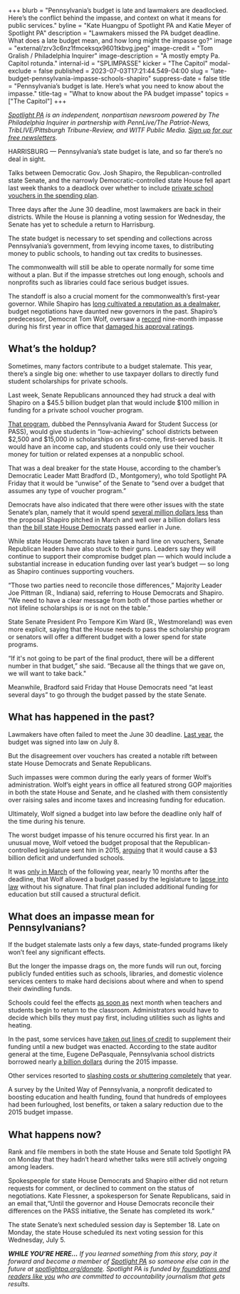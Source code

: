 +++
blurb = "Pennsylvania’s budget is late and lawmakers are deadlocked. Here’s the conflict behind the impasse, and context on what it means for public services."
byline = "Kate Huangpu of Spotlight PA and Katie Meyer of Spotlight PA"
description = "Lawmakers missed the PA budget deadline. What does a late budget mean, and how long might the impasse go?"
image = "external/zrv3c6nz1fmceksqx9601tkbvg.jpeg"
image-credit = "Tom Gralish / Philadelphia Inquirer"
image-description = "A mostly empty Pa. Capitol rotunda."
internal-id = "SPLIMPASSE"
kicker = "The Capitol"
modal-exclude = false
published = 2023-07-03T17:21:44.549-04:00
slug = "late-budget-pennsylvania-impasse-schools-shapiro"
suppress-date = false
title = "Pennsylvania’s budget is late. Here’s what you need to know about the impasse."
title-tag = "What to know about the PA budget impasse"
topics = ["The Capitol"]
+++

<a href="https://www.spotlightpa.org/"><em>Spotlight PA</em></a><em> is an independent, nonpartisan newsroom powered by The Philadelphia Inquirer in partnership with PennLive/The Patriot-News, TribLIVE/Pittsburgh Tribune-Review, and WITF Public Media. </em><a href="https://www.spotlightpa.org/newsletters"><em>Sign up for our free newsletters</em></a><em>.</em>

HARRISBURG — Pennsylvania’s state budget is late, and so far there’s no deal in sight.

Talks between Democratic Gov. Josh Shapiro, the Republican-controlled state Senate, and the narrowly Democratic-controlled state House fell apart last week thanks to a deadlock over whether to include <a href="https://www.spotlightpa.org/news/2023/06/pa-senate-budget-private-school-voucher-pass-house-leaves/">private school vouchers in the spending plan</a>.

Three days after the June 30 deadline, most lawmakers are back in their districts. While the House is planning a voting session for Wednesday, the Senate has yet to schedule a return to Harrisburg.

<script src="https://www.spotlightpa.org/embed.js" async></script><div data-spl-embed-version="1" data-spl-src="https://www.spotlightpa.org/embeds/newsletter/"></div>

The state budget is necessary to set spending and collections across Pennsylvania’s government, from levying income taxes, to distributing money to public schools, to handing out tax credits to businesses.

The commonwealth will still be able to operate normally for some time without a plan. But if the impasse stretches out long enough, schools and nonprofits such as libraries could face serious budget issues.

The standoff is also a crucial moment for the commonwealth’s first-year governor. While Shapiro has <a href="https://www.spotlightpa.org/news/2023/01/pa-josh-shapiro-governor-inauguration-economy-gun-violence-opioid/">long cultivated a reputation as a dealmaker</a>, budget negotiations have daunted new governors in the past. Shapiro’s predecessor, Democrat Tom Wolf, oversaw a <a href="https://www.bloomberg.com/news/articles/2015-12-23/pennsylvania-nears-modern-record-for-its-longest-budget-impasse">record</a> nine-month impasse during his first year in office that <a href="https://lancasteronline.com/news/local/gov-tom-wolfs-approvals-at-35-percent-the-lowest-since-he-took-office/article_cda3cfb4-fdb6-11e5-969f-6b52e212a44c.html">damaged his approval ratings</a>.

## What’s the holdup?

Sometimes, many factors contribute to a budget stalemate. This year, there’s a single big one: whether to use taxpayer dollars to directly fund student scholarships for private schools.

Last week, Senate Republicans announced they had struck a deal with Shapiro on a $45.5 billion budget plan that would include $100 million in funding for a private school voucher program.

<a href="https://www.spotlightpa.org/news/2023/06/pa-school-choice-voucher-budget-explain-history-tax-credit/">That program</a>, dubbed the Pennsylvania Award for Student Success (or PASS), would give students in “low-achieving” school districts between $2,500 and $15,000 in scholarships on a first-come, first-served basis. It would have an income cap, and students could only use their voucher money for tuition or related expenses at a nonpublic school.

That was a deal breaker for the state House, according to the chamber’s Democratic Leader Matt Bradford (D., Montgomery), who told Spotlight PA Friday that it would be “unwise” of the Senate to “send over a budget that assumes any type of voucher program.”

Democrats have also indicated that there were other issues with the state Senate’s plan, namely that it would spend <a href="https://www.spotlightpa.org/news/2023/03/governor-shapiro-budget-education-spending-conservative/">several million dollars less</a> than the proposal Shapiro pitched in March and well over a billion dollars less than <a href="https://www.spotlightpa.org/news/2023/06/pa-education-spending-legislature-budget-josh-shapiro/">the bill state House Democrats</a> passed earlier in June.

While state House Democrats have taken a hard line on vouchers, Senate Republican leaders have also stuck to their guns. Leaders say they will continue to support their compromise budget plan — which would include a substantial increase in education funding over last year’s budget — so long as Shapiro continues supporting vouchers.

“Those two parties need to reconcile those differences,” Majority Leader Joe Pittman (R., Indiana) said, referring to House Democrats and Shapiro. “We need to have a clear message from both of those parties whether or not lifeline scholarships is or is not on the table.”

State Senate President Pro Tempore Kim Ward (R., Westmoreland) was even more explicit, saying that the House needs to pass the scholarship program or senators will offer a different budget with a lower spend for state programs.

“If it&#39;s not going to be part of the final product, there will be a different number in that budget,” she said. “Because all the things that we gave on, we will want to take back.&#34;

Meanwhile, Bradford said Friday that House Democrats need “at least several days” to go through the budget passed by the state Senate.

## What has happened in the past?

Lawmakers have often failed to meet the June 30 deadline. <a href="https://www.spotlightpa.org/news/2022/07/pa-budget-education-funding-stimulus-money-plan/">Last year</a>, the budget was signed into law on July 8.

But the disagreement over vouchers has created a notable rift between state House Democrats and Senate Republicans.

Such impasses were common during the early years of former Wolf’s administration. Wolf’s eight years in office all featured strong GOP majorities in both the state House and Senate, and he clashed with them consistently over raising sales and income taxes and increasing funding for education.

Ultimately, Wolf signed a budget into law before the deadline only half of the time during his tenure.

The worst budget impasse of his tenure occurred his first year. In an unusual move, Wolf vetoed the budget proposal that the Republican-controlled legislature sent him in 2015, <a href="https://www.youtube.com/watch?v=XVZR0JVeTfg">arguing</a> that it would cause a $3 billion deficit and underfunded schools.

It was <a href="https://www.politicspa.com/pa-bgt-pa-gets-a-budget/73819/">only in March</a> of the following year, nearly 10 months after the deadline, that Wolf allowed a budget passed by the legislature to <a href="https://www.politicspa.com/pa-bgt-pa-gets-a-budget/73819/">lapse into law</a> without his signature. That final plan included additional funding for education but still caused a structural deficit.

## What does an impasse mean for Pennsylvanians?

If the budget stalemate lasts only a few days, state-funded programs likely won’t feel any significant effects.

But the longer the impasse drags on, the more funds will run out, forcing publicly funded entities such as schools, libraries, and domestic violence services centers to make hard decisions about where and when to spend their dwindling funds.

Schools could feel the effects <a href="https://www.goerie.com/story/news/politics/state/2022/07/06/what-happens-in-a-pa-state-budget-impasse-tom-wolf-harrisburg-pennsylvania/65367427007/">as soon as</a> next month when teachers and students begin to return to the classroom. Administrators would have to decide which bills they must pay first, including utilities such as lights and heating.

In the past, some services have<a href="https://www.spotlightpa.org/news/2022/07/pennsylvania-state-budget-explainer-late/"> taken out lines of credit</a> to supplement their funding until a new budget was enacted. According to the state auditor general at the time, Eugene DePasquale, Pennsylvania school districts borrowed nearly <a href="https://www.reuters.com/article/us-pennsylvania-budget-education/pennsylvania-schools-borrow-900-million-to-survive-state-budget-impasse-idUKKBN0TS31U20151209">a billion dollars</a> during the 2015 impasse.

Other services resorted to <a href="https://www.phillyburbs.com/story/news/politics/2015/12/10/pennsylvania-budget-impasse-impact/77105734/">slashing costs or shuttering completely</a> that year.

<script src="https://www.spotlightpa.org/embed.js" async></script><div data-spl-embed-version="1" data-spl-src="https://www.spotlightpa.org/embeds/donate/"></div>

A survey by the United Way of Pennsylvania, a nonprofit dedicated to boosting education and health funding, found that hundreds of employees had been furloughed, lost benefits, or taken a salary reduction due to the 2015 budget impasse.

## What happens now?

Rank and file members in both the state House and Senate told Spotlight PA on Monday that they hadn’t heard whether talks were still actively ongoing among leaders.

Spokespeople for state House Democrats and Shapiro either did not return requests for comment, or declined to comment on the status of negotiations. Kate Flessner, a spokesperson for Senate Republicans, said in an email that,“Until the governor and House Democrats reconcile their differences on the PASS initiative, the Senate has completed its work.”

The state Senate’s next scheduled session day is September 18. Late on Monday, the state House scheduled its next voting session for this Wednesday, July 5.

<strong><em>WHILE YOU’RE HERE…</em></strong><em> If you learned something from this story, pay it forward and become a member of </em><a href="https://www.spotlightpa.org/"><em>Spotlight PA</em></a><em> so someone else can in the future at </em><a href="https://www.spotlightpa.org/donate/"><em>spotlightpa.org/donate</em></a><em>. Spotlight PA is funded by</em><a href="https://www.spotlightpa.org/support"><em> foundations and readers like you</em></a><em> who are committed to accountability journalism that gets results.</em>


